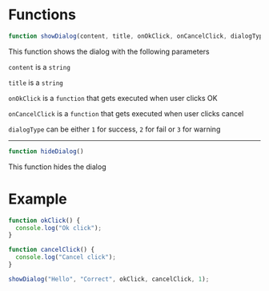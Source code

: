 # Functions

```js
function showDialog(content, title, onOkClick, onCancelClick, dialogType)
```

This function shows the dialog with the following parameters

`content` is a `string`

`title` is a `string`

`onOkClick` is a `function` that gets executed when user clicks OK

`onCancelClick` is a `function` that gets executed when user clicks cancel

`dialogType` can be either `1` for success, `2` for fail or `3` for warning

---

```js
function hideDialog()
```

This function hides the dialog

# Example

```js
function okClick() {
  console.log("Ok click");
}

function cancelClick() {
  console.log("Cancel click");
}

showDialog("Hello", "Correct", okClick, cancelClick, 1);
```
